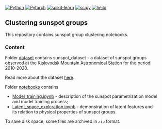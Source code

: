 [![Python](https://img.shields.io/badge/python-3670A0?style=for-the-badge&logo=python&logoColor=ffdd54)](https://python.org)
[![Pytorch](https://img.shields.io/badge/PyTorch-%23EE4C2C.svg?style=for-the-badge&logo=PyTorch&logoColor=white)](https://pytorch.org)
[![scikit-learn](https://img.shields.io/badge/scikit--learn-F7931E?style=for-the-badge&logo=scikit-learn&logoColor=white)](https://scikit-learn.org)
[![scipy](https://img.shields.io/badge/scipy-8CAAE6?style=for-the-badge&logo=scipy&logoColor=white)](https://www.scipy.org)
[![heilo](https://img.shields.io/badge/helio-119EFF?style=for-the-badge&logo=helio&logoColor=white)](https://observethesun.github.io/helio/)
## Clustering sunspot groups

This repository contains sunspot group clustering notebooks.



### Content

Folder [dataset](./dataset) contains sunspot_dataset - a dataset of sunspot groups observed at the [Kislovodsk Mountain Astronomical Station](http://en.solarstation.ru/) for the period 2010-2020.

Read more about the dataset [here](./dataset/README.md).

Folder [notebooks](./notebooks) contains 
* [Model_training.ipynb](./notebooks/1.Model_training.ipynb) - description of the sunspot parametrization model and model training process;
* [Latent_space_exploration.ipynb](./notebooks/2.Latent_space_exploration.ipynb) - demonstration of latent features and its relation to physical properties of sunspot groups.

To save disk space, some files are archived in `zip` format.
